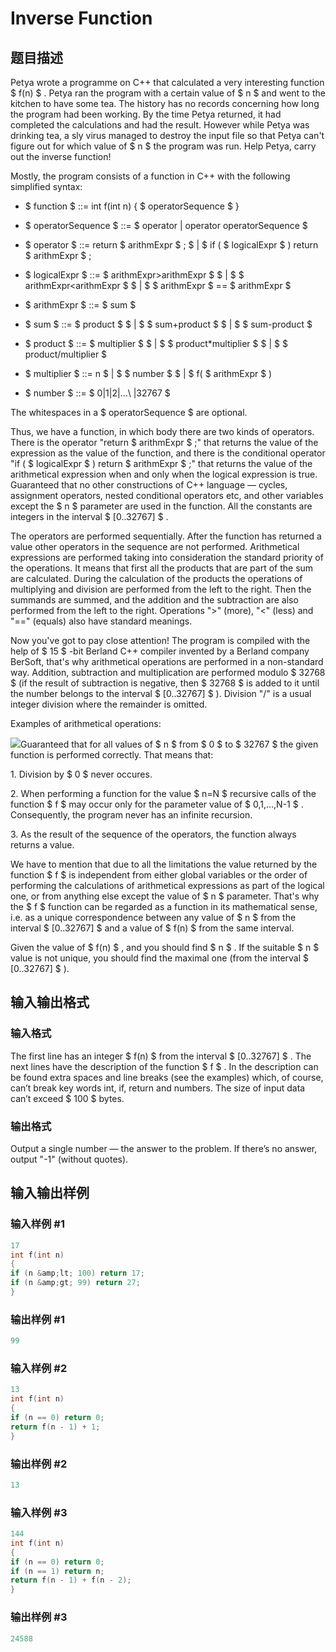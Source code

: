 # Inverse Function

## 题目描述

Petya wrote a programme on C++ that calculated a very interesting function $ f(n) $ . Petya ran the program with a certain value of $ n $ and went to the kitchen to have some tea. The history has no records concerning how long the program had been working. By the time Petya returned, it had completed the calculations and had the result. However while Petya was drinking tea, a sly virus managed to destroy the input file so that Petya can't figure out for which value of $ n $ the program was run. Help Petya, carry out the inverse function!

Mostly, the program consists of a function in C++ with the following simplified syntax:

- $ function $ ::= int f(int n) { $ operatorSequence $ }

- $ operatorSequence $ ::= $ operator | operator operatorSequence $

- $ operator $ ::= return $ arithmExpr $ ; $ | $ if ( $ logicalExpr $ ) return $ arithmExpr $ ;

- $ logicalExpr $ ::= $ arithmExpr&gt;arithmExpr $ $ | $ $ arithmExpr&lt;arithmExpr $ $ | $ $ arithmExpr $ == $ arithmExpr $

- $ arithmExpr $ ::= $ sum $

- $ sum $ ::= $ product $ $ | $ $ sum+product $ $ | $ $ sum-product $

- $ product $ ::= $ multiplier $ $ | $ $ product*multiplier $ $ | $ $ product/multiplier $

- $ multiplier $ ::= n $ | $ $ number $ $ | $ f( $ arithmExpr $ )

- $ number $ ::= $ 0|1|2|...\ |32767 $

The whitespaces in a $ operatorSequence $ are optional.

Thus, we have a function, in which body there are two kinds of operators. There is the operator "return $ arithmExpr $ ;" that returns the value of the expression as the value of the function, and there is the conditional operator "if ( $ logicalExpr $ ) return $ arithmExpr $ ;" that returns the value of the arithmetical expression when and only when the logical expression is true. Guaranteed that no other constructions of C++ language — cycles, assignment operators, nested conditional operators etc, and other variables except the $ n $ parameter are used in the function. All the constants are integers in the interval $ [0..32767] $ .

The operators are performed sequentially. After the function has returned a value other operators in the sequence are not performed. Arithmetical expressions are performed taking into consideration the standard priority of the operations. It means that first all the products that are part of the sum are calculated. During the calculation of the products the operations of multiplying and division are performed from the left to the right. Then the summands are summed, and the addition and the subtraction are also performed from the left to the right. Operations ">" (more), "<" (less) and "==" (equals) also have standard meanings.

Now you've got to pay close attention! The program is compiled with the help of $ 15 $ -bit Berland C++ compiler invented by a Berland company BerSoft, that's why arithmetical operations are performed in a non-standard way. Addition, subtraction and multiplication are performed modulo $ 32768 $ (if the result of subtraction is negative, then $ 32768 $ is added to it until the number belongs to the interval $ [0..32767] $ ). Division "/" is a usual integer division where the remainder is omitted.

Examples of arithmetical operations:

![](https://cdn.luogu.com.cn/upload/vjudge_pic/CF39G/d1e133cb65a246edc2194d6f89af3e44b634234b.png)Guaranteed that for all values of $ n $ from $ 0 $ to $ 32767 $ the given function is performed correctly. That means that:

1\. Division by $ 0 $ never occures.

2\. When performing a function for the value $ n=N $ recursive calls of the function $ f $ may occur only for the parameter value of $ 0,1,...,N-1 $ . Consequently, the program never has an infinite recursion.

3\. As the result of the sequence of the operators, the function always returns a value.

We have to mention that due to all the limitations the value returned by the function $ f $ is independent from either global variables or the order of performing the calculations of arithmetical expressions as part of the logical one, or from anything else except the value of $ n $ parameter. That's why the $ f $ function can be regarded as a function in its mathematical sense, i.e. as a unique correspondence between any value of $ n $ from the interval $ [0..32767] $ and a value of $ f(n) $ from the same interval.

Given the value of $ f(n) $ , and you should find $ n $ . If the suitable $ n $ value is not unique, you should find the maximal one (from the interval $ [0..32767] $ ).

## 输入输出格式

### 输入格式

The first line has an integer $ f(n) $ from the interval $ [0..32767] $ . The next lines have the description of the function $ f $ . In the description can be found extra spaces and line breaks (see the examples) which, of course, can’t break key words int, if, return and numbers. The size of input data can’t exceed $ 100 $ bytes.

### 输出格式

Output a single number — the answer to the problem. If there’s no answer, output "-1" (without quotes).

## 输入输出样例

### 输入样例 #1

```cpp
17
int f(int n)
{
if (n &amp;lt; 100) return 17;
if (n &amp;gt; 99) return 27;
}

```
### 输出样例 #1

```cpp
99

```
### 输入样例 #2

```cpp
13
int f(int n)
{
if (n == 0) return 0;
return f(n - 1) + 1;
}

```
### 输出样例 #2

```cpp
13
```


### 输入样例 #3

```cpp
144
int f(int n)
{
if (n == 0) return 0;
if (n == 1) return n;
return f(n - 1) + f(n - 2);
}
```


### 输出样例 #3

```cpp
24588

```

